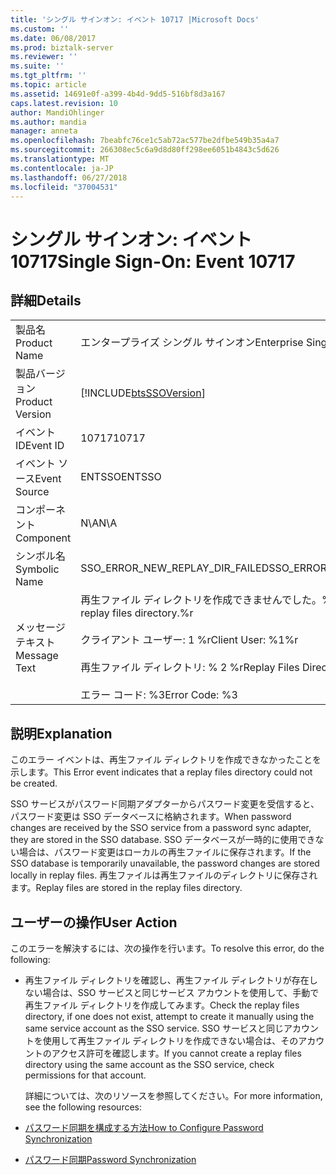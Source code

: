 ```yaml
---
title: 'シングル サインオン: イベント 10717 |Microsoft Docs'
ms.custom: ''
ms.date: 06/08/2017
ms.prod: biztalk-server
ms.reviewer: ''
ms.suite: ''
ms.tgt_pltfrm: ''
ms.topic: article
ms.assetid: 14691e0f-a399-4b4d-9dd5-516bf8d3a167
caps.latest.revision: 10
author: MandiOhlinger
ms.author: mandia
manager: anneta
ms.openlocfilehash: 7beabfc76ce1c5ab72ac577be2dfbe549b35a4a7
ms.sourcegitcommit: 266308ec5c6a9d8d80ff298ee6051b4843c5d626
ms.translationtype: MT
ms.contentlocale: ja-JP
ms.lasthandoff: 06/27/2018
ms.locfileid: "37004531"
---
```

# <a name="single-sign-on-event-10717"></a><span data-ttu-id="97a14-102">シングル サインオン: イベント 10717</span><span class="sxs-lookup"><span data-stu-id="97a14-102">Single Sign-On: Event 10717</span></span>
## <a name="details"></a><span data-ttu-id="97a14-103">詳細</span><span class="sxs-lookup"><span data-stu-id="97a14-103">Details</span></span>  

|                 |                                                                                                                                                  |
|-----------------|--------------------------------------------------------------------------------------------------------------------------------------------------|
|  <span data-ttu-id="97a14-104">製品名</span><span class="sxs-lookup"><span data-stu-id="97a14-104">Product Name</span></span>   |                                                            <span data-ttu-id="97a14-105">エンタープライズ シングル サインオン</span><span class="sxs-lookup"><span data-stu-id="97a14-105">Enterprise Single Sign-On</span></span>                                                             |
| <span data-ttu-id="97a14-106">製品バージョン</span><span class="sxs-lookup"><span data-stu-id="97a14-106">Product Version</span></span> |                                            [!INCLUDE[btsSSOVersion](../includes/btsssoversion-md.md)]                                            |
|    <span data-ttu-id="97a14-107">イベント ID</span><span class="sxs-lookup"><span data-stu-id="97a14-107">Event ID</span></span>     |                                                                      <span data-ttu-id="97a14-108">10717</span><span class="sxs-lookup"><span data-stu-id="97a14-108">10717</span></span>                                                                       |
|  <span data-ttu-id="97a14-109">イベント ソース</span><span class="sxs-lookup"><span data-stu-id="97a14-109">Event Source</span></span>   |                                                                      <span data-ttu-id="97a14-110">ENTSSO</span><span class="sxs-lookup"><span data-stu-id="97a14-110">ENTSSO</span></span>                                                                      |
|    <span data-ttu-id="97a14-111">コンポーネント</span><span class="sxs-lookup"><span data-stu-id="97a14-111">Component</span></span>    |                                                                       <span data-ttu-id="97a14-112">N\A</span><span class="sxs-lookup"><span data-stu-id="97a14-112">N\A</span></span>                                                                        |
|  <span data-ttu-id="97a14-113">シンボル名</span><span class="sxs-lookup"><span data-stu-id="97a14-113">Symbolic Name</span></span>  |                                                         <span data-ttu-id="97a14-114">SSO_ERROR_NEW_REPLAY_DIR_FAILED</span><span class="sxs-lookup"><span data-stu-id="97a14-114">SSO_ERROR_NEW_REPLAY_DIR_FAILED</span></span>                                                          |
|  <span data-ttu-id="97a14-115">メッセージ テキスト</span><span class="sxs-lookup"><span data-stu-id="97a14-115">Message Text</span></span>   | <span data-ttu-id="97a14-116">再生ファイル ディレクトリを作成できませんでした。%r</span><span class="sxs-lookup"><span data-stu-id="97a14-116">Failed to create the replay files directory.%r</span></span><br /><br /> <span data-ttu-id="97a14-117">クライアント ユーザー: 1 %r</span><span class="sxs-lookup"><span data-stu-id="97a14-117">Client User: %1%r</span></span><br /><br /> <span data-ttu-id="97a14-118">再生ファイル ディレクトリ: % 2 %r</span><span class="sxs-lookup"><span data-stu-id="97a14-118">Replay Files Directory: %2%r</span></span><br /><br /> <span data-ttu-id="97a14-119">エラー コード: %3</span><span class="sxs-lookup"><span data-stu-id="97a14-119">Error Code: %3</span></span> |

## <a name="explanation"></a><span data-ttu-id="97a14-120">説明</span><span class="sxs-lookup"><span data-stu-id="97a14-120">Explanation</span></span>  
 <span data-ttu-id="97a14-121">このエラー イベントは、再生ファイル ディレクトリを作成できなかったことを示します。</span><span class="sxs-lookup"><span data-stu-id="97a14-121">This Error event indicates that a replay files directory could not be created.</span></span>  

 <span data-ttu-id="97a14-122">SSO サービスがパスワード同期アダプターからパスワード変更を受信すると、パスワード変更は SSO データベースに格納されます。</span><span class="sxs-lookup"><span data-stu-id="97a14-122">When password changes are received by the SSO service from a password sync adapter, they are stored in the SSO database.</span></span> <span data-ttu-id="97a14-123">SSO データベースが一時的に使用できない場合は、パスワード変更はローカルの再生ファイルに保存されます。</span><span class="sxs-lookup"><span data-stu-id="97a14-123">If the SSO database is temporarily unavailable, the password changes are stored locally in replay files.</span></span> <span data-ttu-id="97a14-124">再生ファイルは再生ファイルのディレクトリに保存されます。</span><span class="sxs-lookup"><span data-stu-id="97a14-124">Replay files are stored in the replay files directory.</span></span>  

## <a name="user-action"></a><span data-ttu-id="97a14-125">ユーザーの操作</span><span class="sxs-lookup"><span data-stu-id="97a14-125">User Action</span></span>  
 <span data-ttu-id="97a14-126">このエラーを解決するには、次の操作を行います。</span><span class="sxs-lookup"><span data-stu-id="97a14-126">To resolve this error, do the following:</span></span>  

- <span data-ttu-id="97a14-127">再生ファイル ディレクトリを確認し、再生ファイル ディレクトリが存在しない場合は、SSO サービスと同じサービス アカウントを使用して、手動で再生ファイル ディレクトリを作成してみます。</span><span class="sxs-lookup"><span data-stu-id="97a14-127">Check the replay files directory, if one does not exist, attempt to create it manually using the same service account as the SSO service.</span></span> <span data-ttu-id="97a14-128">SSO サービスと同じアカウントを使用して再生ファイル ディレクトリを作成できない場合は、そのアカウントのアクセス許可を確認します。</span><span class="sxs-lookup"><span data-stu-id="97a14-128">If you cannot create a replay files directory using the same account as the SSO service, check permissions for that account.</span></span>  

  <span data-ttu-id="97a14-129">詳細については、次のリソースを参照してください。</span><span class="sxs-lookup"><span data-stu-id="97a14-129">For more information, see the following resources:</span></span>  

- [<span data-ttu-id="97a14-130">パスワード同期を構成する方法</span><span class="sxs-lookup"><span data-stu-id="97a14-130">How to Configure Password Synchronization</span></span>](../core/how-to-configure-password-synchronization.md)  

- [<span data-ttu-id="97a14-131">パスワード同期</span><span class="sxs-lookup"><span data-stu-id="97a14-131">Password Synchronization</span></span>](../core/password-synchronization2.md)
